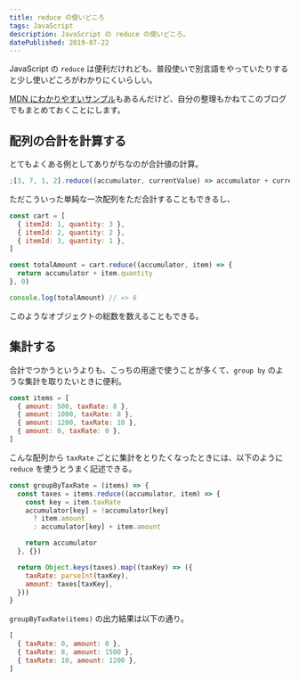 ```yaml
---
title: reduce の使いどころ
tags: JavaScript
description: JavaScript の reduce の使いどころ。
datePublished: 2019-07-22
---
```


JavaScript の `reduce` は便利だけれども、普段使いで別言語をやっていたりすると少し使いどころがわかりにくいらしい。

[MDN にわかりやすいサンプル](https://developer.mozilla.org/ja/docs/Web/JavaScript/Reference/Global_Objects/Array/reduce)もあるんだけど、自分の整理もかねてこのブログでもまとめておくことにします。

## 配列の合計を計算する

とてもよくある例としてありがちなのが合計値の計算。

```js
;[3, 7, 1, 2].reduce((accumulator, currentValue) => accumulator + currentValue) // => 13
```

ただこういった単純な一次配列をただ合計することもできるし、

```js
const cart = [
  { itemId: 1, quantity: 3 },
  { itemId: 2, quantity: 2 },
  { itemId: 3, quantity: 1 },
]

const totalAmount = cart.reduce((accumulator, item) => {
  return accumulator + item.quantity
}, 0)

console.log(totalAmount) // => 6
```

このようなオブジェクトの総数を数えることもできる。

## 集計する

合計でつかうというよりも、こっちの用途で使うことが多くて、`group by` のような集計を取りたいときに便利。

```js
const items = [
  { amount: 500, taxRate: 8 },
  { amount: 1000, taxRate: 8 },
  { amount: 1200, taxRate: 10 },
  { amount: 0, taxRate: 0 },
]
```

こんな配列から `taxRate` ごとに集計をとりたくなったときには、以下のように `reduce` を使うとうまく記述できる。

```js
const groupByTaxRate = (items) => {
  const taxes = items.reduce((accumulator, item) => {
    const key = item.taxRate
    accumulator[key] = !accumulator[key]
      ? item.amount
      : accumulator[key] + item.amount

    return accumulator
  }, {})

  return Object.keys(taxes).map((taxKey) => ({
    taxRate: parseInt(taxKey),
    amount: taxes[taxKey],
  }))
}
```

`groupByTaxRate(items)` の出力結果は以下の通り。

```js
[
  { taxRate: 0, amount: 0 },
  { taxRate: 8, amount: 1500 },
  { taxRate: 10, amount: 1200 },
]
```
 